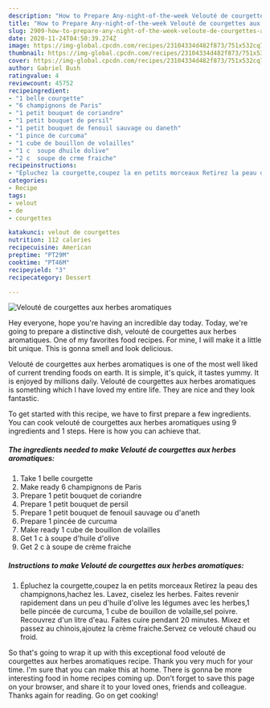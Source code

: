 ```yaml
---
description: "How to Prepare Any-night-of-the-week Velouté de courgettes aux herbes aromatiques"
title: "How to Prepare Any-night-of-the-week Velouté de courgettes aux herbes aromatiques"
slug: 2909-how-to-prepare-any-night-of-the-week-veloute-de-courgettes-aux-herbes-aromatiques
date: 2020-11-24T04:50:39.274Z
image: https://img-global.cpcdn.com/recipes/23104334d482f873/751x532cq70/veloute-de-courgettes-aux-herbes-aromatiques-photo-principale-de-la-recette.jpg
thumbnail: https://img-global.cpcdn.com/recipes/23104334d482f873/751x532cq70/veloute-de-courgettes-aux-herbes-aromatiques-photo-principale-de-la-recette.jpg
cover: https://img-global.cpcdn.com/recipes/23104334d482f873/751x532cq70/veloute-de-courgettes-aux-herbes-aromatiques-photo-principale-de-la-recette.jpg
author: Gabriel Bush
ratingvalue: 4
reviewcount: 45752
recipeingredient:
- "1 belle courgette"
- "6 champignons de Paris"
- "1 petit bouquet de coriandre"
- "1 petit bouquet de persil"
- "1 petit bouquet de fenouil sauvage ou daneth"
- "1 pince de curcuma"
- "1 cube de bouillon de volailles"
- "1 c  soupe dhuile dolive"
- "2 c  soupe de crme fraiche"
recipeinstructions:
- "Épluchez la courgette,coupez la en petits morceaux Retirez la peau des champignons,hachez les. Lavez, ciselez les herbes. Faites revenir rapidement dans un peu d&#39;huile d&#39;olive les légumes avec les herbes,1 belle pincée de curcuma, 1 cube de bouillon de volaille,sel poivre. Recouvrez d&#39;un litre d&#39;eau. Faites cuire pendant 20 minutes. Mixez et passez au chinois,ajoutez la crème fraiche.Servez ce velouté chaud ou froid."
categories:
- Recipe
tags:
- velout
- de
- courgettes

katakunci: velout de courgettes 
nutrition: 112 calories
recipecuisine: American
preptime: "PT29M"
cooktime: "PT46M"
recipeyield: "3"
recipecategory: Dessert

---
```



![Velouté de courgettes aux herbes aromatiques](https://img-global.cpcdn.com/recipes/23104334d482f873/751x532cq70/veloute-de-courgettes-aux-herbes-aromatiques-photo-principale-de-la-recette.jpg)

Hey everyone, hope you're having an incredible day today. Today, we're going to prepare a distinctive dish, velouté de courgettes aux herbes aromatiques. One of my favorites food recipes. For mine, I will make it a little bit unique. This is gonna smell and look delicious.



Velouté de courgettes aux herbes aromatiques is one of the most well liked of current trending foods on earth. It is simple, it's quick, it tastes yummy. It is enjoyed by millions daily. Velouté de courgettes aux herbes aromatiques is something which I have loved my entire life. They are nice and they look fantastic.


To get started with this recipe, we have to first prepare a few ingredients. You can cook velouté de courgettes aux herbes aromatiques using 9 ingredients and 1 steps. Here is how you can achieve that.

<!--inarticleads1-->

##### The ingredients needed to make Velouté de courgettes aux herbes aromatiques:

1. Take 1 belle courgette
1. Make ready 6 champignons de Paris
1. Prepare 1 petit bouquet de coriandre
1. Prepare 1 petit bouquet de persil
1. Prepare 1 petit bouquet de fenouil sauvage ou d&#39;aneth
1. Prepare 1 pincée de curcuma
1. Make ready 1 cube de bouillon de volailles
1. Get 1 c à soupe d&#39;huile d&#39;olive
1. Get 2 c à soupe de crème fraiche




<!--inarticleads2-->

##### Instructions to make Velouté de courgettes aux herbes aromatiques:

1. Épluchez la courgette,coupez la en petits morceaux Retirez la peau des champignons,hachez les. Lavez, ciselez les herbes. Faites revenir rapidement dans un peu d&#39;huile d&#39;olive les légumes avec les herbes,1 belle pincée de curcuma, 1 cube de bouillon de volaille,sel poivre. Recouvrez d&#39;un litre d&#39;eau. Faites cuire pendant 20 minutes. Mixez et passez au chinois,ajoutez la crème fraiche.Servez ce velouté chaud ou froid.




So that's going to wrap it up with this exceptional food velouté de courgettes aux herbes aromatiques recipe. Thank you very much for your time. I'm sure that you can make this at home. There is gonna be more interesting food in home recipes coming up. Don't forget to save this page on your browser, and share it to your loved ones, friends and colleague. Thanks again for reading. Go on get cooking!
